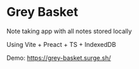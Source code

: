 # Grey Basket

Note taking app with all notes stored locally

Using Vite + Preact + TS + IndexedDB

Demo: https://grey-basket.surge.sh/
